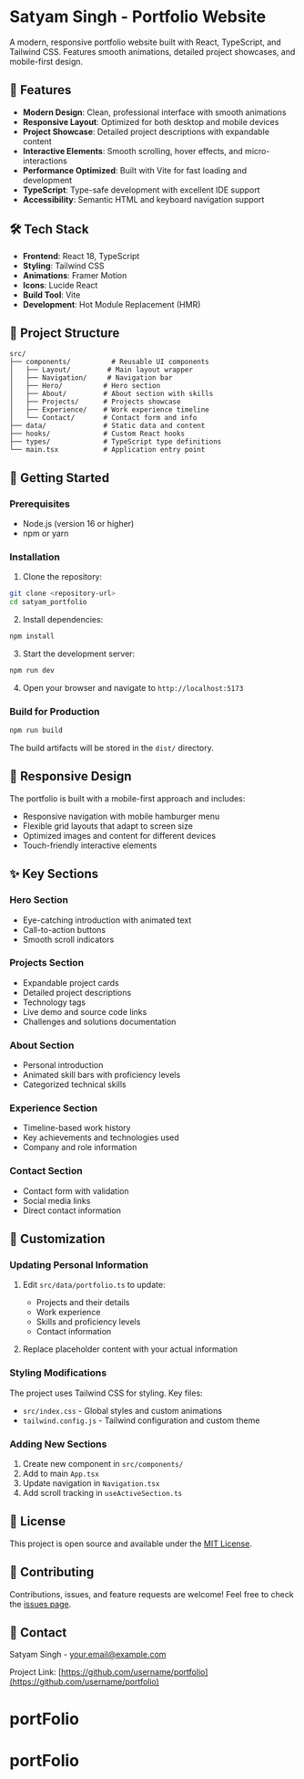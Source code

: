 # Satyam Singh - Portfolio Website

A modern, responsive portfolio website built with React, TypeScript, and Tailwind CSS. Features smooth animations, detailed project showcases, and mobile-first design.

## 🚀 Features

- **Modern Design**: Clean, professional interface with smooth animations
- **Responsive Layout**: Optimized for both desktop and mobile devices
- **Project Showcase**: Detailed project descriptions with expandable content
- **Interactive Elements**: Smooth scrolling, hover effects, and micro-interactions
- **Performance Optimized**: Built with Vite for fast loading and development
- **TypeScript**: Type-safe development with excellent IDE support
- **Accessibility**: Semantic HTML and keyboard navigation support

## 🛠️ Tech Stack

- **Frontend**: React 18, TypeScript
- **Styling**: Tailwind CSS
- **Animations**: Framer Motion
- **Icons**: Lucide React
- **Build Tool**: Vite
- **Development**: Hot Module Replacement (HMR)

## 📁 Project Structure

```
src/
├── components/          # Reusable UI components
│   ├── Layout/         # Main layout wrapper
│   ├── Navigation/     # Navigation bar
│   ├── Hero/          # Hero section
│   ├── About/         # About section with skills
│   ├── Projects/      # Projects showcase
│   ├── Experience/    # Work experience timeline
│   └── Contact/       # Contact form and info
├── data/              # Static data and content
├── hooks/             # Custom React hooks
├── types/             # TypeScript type definitions
└── main.tsx           # Application entry point
```

## 🚀 Getting Started

### Prerequisites

- Node.js (version 16 or higher)
- npm or yarn

### Installation

1. Clone the repository:
```bash
git clone <repository-url>
cd satyam_portfolio
```

2. Install dependencies:
```bash
npm install
```

3. Start the development server:
```bash
npm run dev
```

4. Open your browser and navigate to `http://localhost:5173`

### Build for Production

```bash
npm run build
```

The build artifacts will be stored in the `dist/` directory.

## 📱 Responsive Design

The portfolio is built with a mobile-first approach and includes:
- Responsive navigation with mobile hamburger menu
- Flexible grid layouts that adapt to screen size
- Optimized images and content for different devices
- Touch-friendly interactive elements

## ✨ Key Sections

### Hero Section
- Eye-catching introduction with animated text
- Call-to-action buttons
- Smooth scroll indicators

### Projects Section
- Expandable project cards
- Detailed project descriptions
- Technology tags
- Live demo and source code links
- Challenges and solutions documentation

### About Section
- Personal introduction
- Animated skill bars with proficiency levels
- Categorized technical skills

### Experience Section
- Timeline-based work history
- Key achievements and technologies used
- Company and role information

### Contact Section
- Contact form with validation
- Social media links
- Direct contact information

## 🎨 Customization

### Updating Personal Information

1. Edit `src/data/portfolio.ts` to update:
   - Projects and their details
   - Work experience
   - Skills and proficiency levels
   - Contact information

2. Replace placeholder content with your actual information

### Styling Modifications

The project uses Tailwind CSS for styling. Key files:
- `src/index.css` - Global styles and custom animations
- `tailwind.config.js` - Tailwind configuration and custom theme

### Adding New Sections

1. Create new component in `src/components/`
2. Add to main `App.tsx`
3. Update navigation in `Navigation.tsx`
4. Add scroll tracking in `useActiveSection.ts`

## 📄 License

This project is open source and available under the [MIT License](LICENSE).

## 🤝 Contributing

Contributions, issues, and feature requests are welcome! Feel free to check the [issues page](issues).

## 📧 Contact

Satyam Singh - [your.email@example.com](mailto:your.email@example.com)

Project Link: [https://github.com/username/portfolio](https://github.com/username/portfolio)
# portFolio
# portFolio
